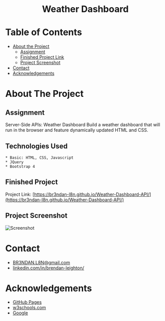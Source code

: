 <!-- PROJECT LOGO -->
<br />
<p align="center">
  <h1 align="center">Weather Dashboard</h1>
</p>



<!-- TABLE OF CONTENTS -->
# Table of Contents
* [About the Project](#about-the-project)
    * [Assignment](#assignment)
    * [Finished Project Link](#finished-project)
    * [Project Screenshot](#project-screenshot)
* [Contact](#contact)
* [Acknowledgements](#acknowledgements)



<!-- ABOUT THE PROJECT -->
# About The Project

## Assignment
Server-Side APIs: Weather Dashboard
Build a weather dashboard that will run in the browser and feature dynamically updated HTML and CSS.


## Technologies Used
    * Basic: HTML, CSS, Javascript
    * JQuery
    * Bootstrap 4


## Finished Project
Project Link: [https://br3ndan-l8n.github.io/Weather-Dashboard-API/](https://br3ndan-l8n.github.io/Weather-Dashboard-API/)


## Project Screenshot

![Screenshot](Assets/screenshot)



<!-- CONTACT -->
# Contact
* [BR3NDAN.L8N@gmail.com](BR3NDAN.L8N@gmail.com)
* [linkedin.com/in/brendan-leighton/](https://www.linkedin.com/in/brendan-leighton/)

<!-- ACKNOWLEDGEMENTS -->
# Acknowledgements
* [GitHub Pages](https://pages.github.com)
* [w3schools.com](https://www.w3schools.com/)
* [Google](https://www.google.com/)
